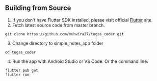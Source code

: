 ## Building from Source

1. If you don't have Flutter SDK installed, please visit official [Flutter](https://flutter.dev/) site.
2. Fetch latest source code from master branch.

```
git clone https://github.com/muhwira27/tugas_coder.git
```

3. Change directory to simple_notes_app folder

```
cd tugas_coder
```

4. Run the app with Android Studio or VS Code. Or the command line:

```
flutter pub get
flutter run
```

